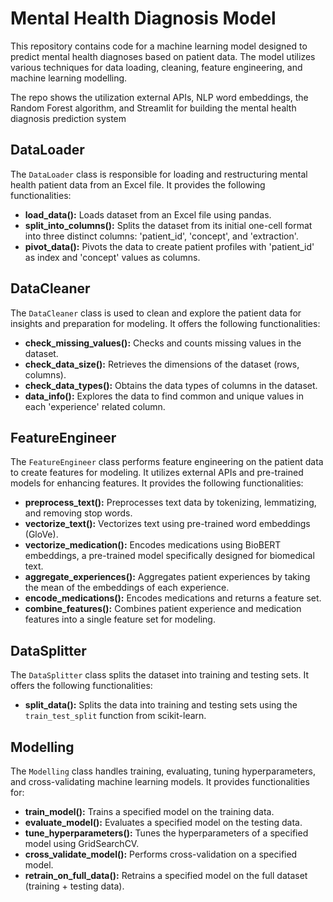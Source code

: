 # Mental Health Diagnosis Model

This repository contains code for a machine learning model designed to predict mental health diagnoses based on patient data. 
The model utilizes various techniques for data loading, cleaning, feature engineering, and machine learning modelling.

 The repo shows the utilization external APIs, NLP word embeddings, the Random Forest algorithm, and Streamlit for building the mental health diagnosis prediction system

## DataLoader

The `DataLoader` class is responsible for loading and restructuring mental health patient data from an Excel file. It provides the following functionalities:

- **load_data():** Loads dataset from an Excel file using pandas.
- **split_into_columns():** Splits the dataset from its initial one-cell format into three distinct columns: 'patient_id', 'concept', and 'extraction'.
- **pivot_data():** Pivots the data to create patient profiles with 'patient_id' as index and 'concept' values as columns.

## DataCleaner

The `DataCleaner` class is used to clean and explore the patient data for insights and preparation for modeling. It offers the following functionalities:

- **check_missing_values():** Checks and counts missing values in the dataset.
- **check_data_size():** Retrieves the dimensions of the dataset (rows, columns).
- **check_data_types():** Obtains the data types of columns in the dataset.
- **data_info():** Explores the data to find common and unique values in each 'experience' related column.

## FeatureEngineer

The `FeatureEngineer` class performs feature engineering on the patient data to create features for modeling.
It utilizes external APIs and pre-trained models for enhancing features. It provides the following functionalities:

- **preprocess_text():** Preprocesses text data by tokenizing, lemmatizing, and removing stop words.
- **vectorize_text():** Vectorizes text using pre-trained word embeddings (GloVe).
- **vectorize_medication():** Encodes medications using BioBERT embeddings, a pre-trained model specifically designed for biomedical text.
- **aggregate_experiences():** Aggregates patient experiences by taking the mean of the embeddings of each experience.
- **encode_medications():** Encodes medications and returns a feature set.
- **combine_features():** Combines patient experience and medication features into a single feature set for modeling.

## DataSplitter

The `DataSplitter` class splits the dataset into training and testing sets. It offers the following functionalities:

- **split_data():** Splits the data into training and testing sets using the `train_test_split` function from scikit-learn.

## Modelling

The `Modelling` class handles training, evaluating, tuning hyperparameters, and cross-validating machine learning models. It provides functionalities for:

- **train_model():** Trains a specified model on the training data.
- **evaluate_model():** Evaluates a specified model on the testing data.
- **tune_hyperparameters():** Tunes the hyperparameters of a specified model using GridSearchCV.
- **cross_validate_model():** Performs cross-validation on a specified model.
- **retrain_on_full_data():** Retrains a specified model on the full dataset (training + testing data).
